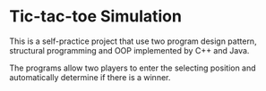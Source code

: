 # Tic-tac-toe Simulation 
This is a self-practice project that use two program design pattern, structural programming and OOP implemented by C++ and Java. 

The programs allow two players to enter the selecting position and automatically determine if there is a winner. 
